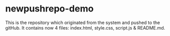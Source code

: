 # newpushrepo-demo

This is the repository which originated from the system and pushed to the gitHub. It contains now 4 files: index.html, style.css, script.js & README.md.